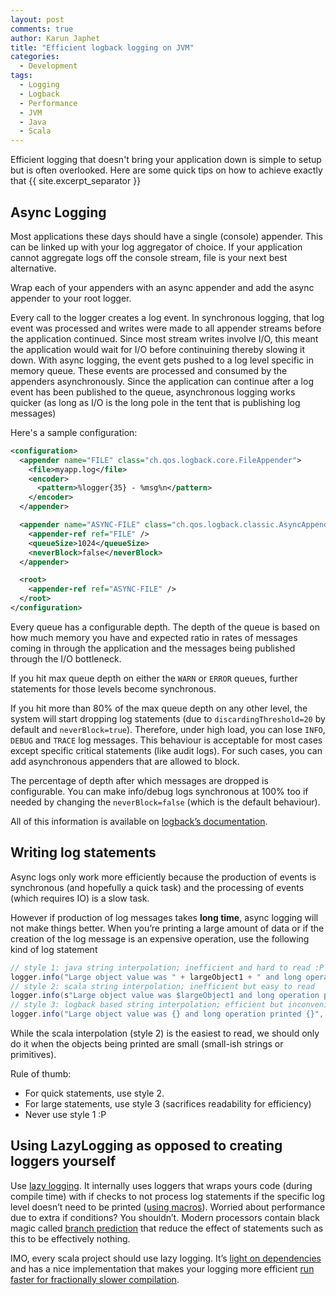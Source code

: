 ```yaml
---
layout: post
comments: true
author: Karun Japhet
title: "Efficient logback logging on JVM"
categories:
  - Development
tags:
  - Logging
  - Logback
  - Performance
  - JVM
  - Java
  - Scala
---
```


Efficient logging that doesn't bring your application down is simple to setup but is often overlooked. Here are some quick tips on how to achieve exactly that
{{ site.excerpt_separator }}

## Async Logging

Most applications these days should have a single (console) appender. This can be linked up with your log aggregator of choice. If your application cannot aggregate logs off the console stream, file is your next best alternative.

Wrap each of your appenders with an async appender and add the async appender to your root logger.

Every call to the logger creates a log event. In synchronous logging, that log event was processed and writes were made to all appender streams before the application continued. Since most stream writes involve I/O, this meant the application would wait for I/O before continuining thereby slowing it down. With async logging, the event gets pushed to a log level specific in memory queue. These events are processed and consumed by the appenders asynchronously. Since the application can continue after a log event has been published to the queue, asynchronous logging works quicker (as long as I/O is the long pole in the tent that is publishing log messages)

Here's a sample configuration:
```xml
<configuration>
  <appender name="FILE" class="ch.qos.logback.core.FileAppender">
    <file>myapp.log</file>
    <encoder>
      <pattern>%logger{35} - %msg%n</pattern>
    </encoder>
  </appender>

  <appender name="ASYNC-FILE" class="ch.qos.logback.classic.AsyncAppender">
    <appender-ref ref="FILE" />
    <queueSize>1024</queueSize>
    <neverBlock>false</neverBlock>
  </appender>

  <root>
    <appender-ref ref="ASYNC-FILE" />
  </root>
</configuration>
```

Every queue has a configurable depth. The depth of the queue is based on how much memory you have and expected ratio in rates of messages coming in through the application and the messages being published through the I/O bottleneck.

If you hit max queue depth on either the `WARN` or `ERROR` queues, further statements for those levels become synchronous.

If you hit more than 80% of the max queue depth on any other level, the system will start dropping log statements (due to `discardingThreshold=20` by default and `neverBlock=true`). Therefore, under high load, you can lose `INFO`, `DEBUG` and `TRACE` log messages. This behaviour is acceptable for most cases except specific critical statements (like audit logs). For such cases, you can add asynchronous appenders that are allowed to block.

The percentage of depth after which messages are dropped is configurable. You can make info/debug logs synchronous at 100% too if needed by changing the `neverBlock=false` (which is the default behaviour).

All of this information is available on [logback’s documentation](https://logback.qos.ch/manual/appenders.html#AsyncAppender).

## Writing log statements

Async logs only work more efficiently because the production of events is synchronous (and hopefully a quick task) and the processing of events (which requires IO) is a slow task.

However if production of log messages takes **long time**, async logging will not make things better. When you’re printing a large amount of data or if the creation of the log message is an expensive operation, use the following kind of log statement

```java
// style 1: java string interpolation; inefficient and hard to read :P
logger.info("Large object value was " + largeObject1 + " and long operation printed " + largeObject2.longOperation())
// style 2: scala string interpolation; inefficient but easy to read
logger.info(s"Large object value was $largeObject1 and long operation printed ${largeObject2.longOperation()}")
// style 3: logback based string interpolation; efficient but inconvenient to read
logger.info("Large object value was {} and long operation printed {}", largeObject1, largeObject2.longOperation())
```

While the scala interpolation (style 2) is the easiest to read, we should only do it when the objects being printed are small (small-ish strings or primitives).

Rule of thumb:

* For quick statements, use style 2.
* For large statements, use style 3 (sacrifices readability for efficiency)
* Never use style 1 :P

## Using LazyLogging as opposed to creating loggers yourself

Use [lazy logging](https://github.com/lightbend/scala-logging). It internally uses loggers that wraps yours code (during compile time) with if checks to not process log statements if the specific log level doesn’t need to be printed ([using macros](https://github.com/lightbend/scala-logging/blob/master/src/main/scala/com/typesafe/scalalogging/LoggerMacro.scala#L44)). Worried about performance due to extra if conditions? You shouldn’t. Modern processors contain black magic called [branch prediction](https://stackoverflow.com/questions/11227809/why-is-it-faster-to-process-a-sorted-array-than-an-unsorted-array) that reduce the effect of statements such as this to be effectively nothing.

IMO, every scala project should use lazy logging. It’s [light on dependencies](https://github.com/lightbend/scala-logging/blob/master/project/Dependencies.scala) and has a nice implementation that makes your logging more efficient [run faster for fractionally slower compilation](https://github.com/lightbend/scala-logging/blob/master/src/main/scala/com/typesafe/scalalogging/LoggerMacro.scala).